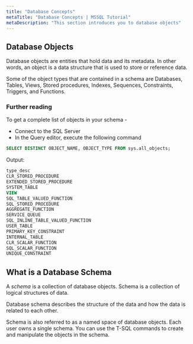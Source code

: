 ```yaml
---
title: "Database Concepts"
metaTitle: "Database Concepts | MSSQL Tutorial"
metaDescription: "This section introduces you to database objects"
---
```


## Database Objects

Database objects are entities that hold data and its metadata.
In other words, an object is a data structure that is used to store or reference data.

Some of the object types that are contained in a schema are Databases, Tables, Views, Stored procedures, Indexes, Sequences, Constraints, Triggers, and Functions.

### Further reading

To get a complete list of objects in your schema -

* Connect to the SQL Server
* In the Query editor, execute the following command

```SQL
SELECT DISTINCT OBJECT_NAME, OBJECT_TYPE FROM sys.all_objects;
```

Output:

```SQL
type_desc
CLR_STORED_PROCEDURE
EXTENDED_STORED_PROCEDURE
SYSTEM_TABLE
VIEW
SQL_TABLE_VALUED_FUNCTION
SQL_STORED_PROCEDURE
AGGREGATE_FUNCTION
SERVICE_QUEUE
SQL_INLINE_TABLE_VALUED_FUNCTION
USER_TABLE
PRIMARY_KEY_CONSTRAINT
INTERNAL_TABLE
CLR_SCALAR_FUNCTION
SQL_SCALAR_FUNCTION
UNIQUE_CONSTRAINT
```

## What is a Database Schema

A *schema* is a collection of database objects. Schema is a collection of logical structures of data.

Database schema describes the structure of the data and how the data is related to each other.

Schema is also referred to as a named space of database objects. Each user owns a single schema. You can use the T-SQL commands to create and manipulate the objects in the schema.
